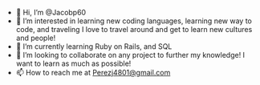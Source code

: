 - 👋 Hi, I’m @Jacobp60
- 👀 I’m interested in learning new coding languages, learning new way to code, and traveling I love to travel around and get to learn new cultures and people!
- 🌱 I’m currently learning Ruby on Rails, and SQL
- 💞️ I’m looking to collaborate on any project to further my knowledge! I want to learn as much as possible!
- 📫 How to reach me at Perezj4801@gmail.com

<!---
Jacobp60/Jacobp60 is a ✨ special ✨ repository because its `README.md` (this file) appears on your GitHub profile.
You can click the Preview link to take a look at your changes.
--->
